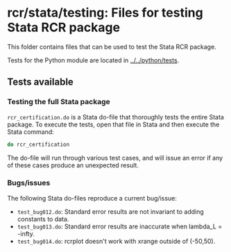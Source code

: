 # rcr/stata/testing: Files for testing Stata RCR package

This folder contains files that can be used to test the
Stata RCR package.  

Tests for the Python module are located in 
[../../python/tests](../../python/tests).

## Tests available

### Testing the full Stata package 

`rcr_certification.do` is a Stata do-file that thoroughly tests
the entire Stata package.  To execute the tests, open
that file in Stata and then execute the Stata command:
```stata
do rcr_certification
```
The do-file will run through various test cases, and will issue an
error if any of these cases produce an unexpected result.

### Bugs/issues

The following Stata do-files reproduce a current bug/issue:

 - `test_bug012.do`: Standard error results are not invariant to
   adding constants to data.
 - `test_bug013.do`: Standard error results are inaccurate when 
    lambda_L = -infty.
 - `test_bug014.do`: rcrplot doesn't work with xrange outside of 
   (-50,50).



